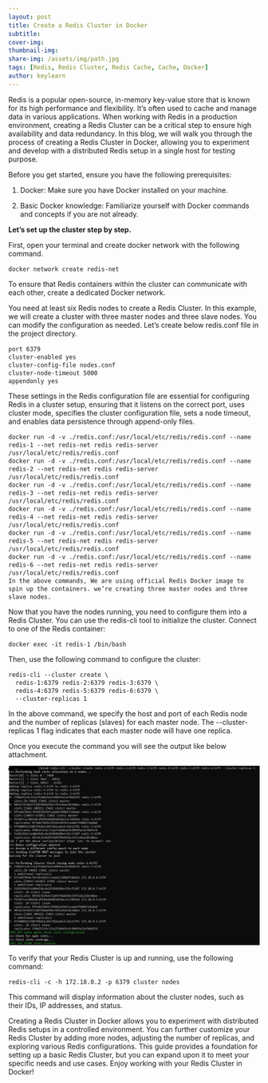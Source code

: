 ```yaml
---
layout: post
title: Create a Redis Cluster in Docker
subtitle: 
cover-img:
thumbnail-img: 
share-img: /assets/img/path.jpg
tags: [Redis, Redis Cluster, Redis Cache, Cache, Docker]
author: keylearn
---
```


Redis is a popular open-source, in-memory key-value store that is known for its high performance and flexibility. It’s often used to cache and manage data in various applications. When working with Redis in a production environment, creating a Redis Cluster can be a critical step to ensure high availability and data redundancy. In this blog, we will walk you through the process of creating a Redis Cluster in Docker, allowing you to experiment and develop with a distributed Redis setup in a single host for testing purpose.

Before you get started, ensure you have the following prerequisites:

1. Docker: Make sure you have Docker installed on your machine.

2. Basic Docker knowledge: Familiarize yourself with Docker commands and concepts if you are not already.

**Let’s set up the cluster step by step.**

First, open your terminal and create docker network with the following command.

~~~
docker network create redis-net
~~~

To ensure that Redis containers within the cluster can communicate with each other, create a dedicated Docker network.

You need at least six Redis nodes to create a Redis Cluster. In this example, we will create a cluster with three master nodes and three slave nodes. You can modify the configuration as needed. Let’s create below redis.conf file in the project directory.

~~~
port 6379
cluster-enabled yes
cluster-config-file nodes.conf
cluster-node-timeout 5000
appendonly yes
~~~

These settings in the Redis configuration file are essential for configuring Redis in a cluster setup, ensuring that it listens on the correct port, uses cluster mode, specifies the cluster configuration file, sets a node timeout, and enables data persistence through append-only files.

~~~
docker run -d -v ./redis.conf:/usr/local/etc/redis/redis.conf --name redis-1 --net redis-net redis redis-server /usr/local/etc/redis/redis.conf
docker run -d -v ./redis.conf:/usr/local/etc/redis/redis.conf --name redis-2 --net redis-net redis redis-server /usr/local/etc/redis/redis.conf
docker run -d -v ./redis.conf:/usr/local/etc/redis/redis.conf --name redis-3 --net redis-net redis redis-server /usr/local/etc/redis/redis.conf
docker run -d -v ./redis.conf:/usr/local/etc/redis/redis.conf --name redis-4 --net redis-net redis redis-server /usr/local/etc/redis/redis.conf
docker run -d -v ./redis.conf:/usr/local/etc/redis/redis.conf --name redis-5 --net redis-net redis redis-server /usr/local/etc/redis/redis.conf
docker run -d -v ./redis.conf:/usr/local/etc/redis/redis.conf --name redis-6 --net redis-net redis redis-server /usr/local/etc/redis/redis.conf
In the above commands, We are using official Redis Docker image to spin up the containers. we’re creating three master nodes and three slave nodes.
~~~

Now that you have the nodes running, you need to configure them into a Redis Cluster. You can use the redis-cli tool to initialize the cluster. Connect to one of the Redis container:

~~~
docker exec -it redis-1 /bin/bash
~~~

Then, use the following command to configure the cluster:

~~~
redis-cli --cluster create \
  redis-1:6379 redis-2:6379 redis-3:6379 \
  redis-4:6379 redis-5:6379 redis-6:6379 \
  --cluster-replicas 1
~~~

In the above command, we specify the host and port of each Redis node and the number of replicas (slaves) for each master node. The --cluster-replicas 1 flag indicates that each master node will have one replica.

Once you execute the command you will see the output like below attachment.

![Crepe](/assets/img/redis-1.webp)

To verify that your Redis Cluster is up and running, use the following command:

~~~
redis-cli -c -h 172.18.0.2 -p 6379 cluster nodes
~~~

This command will display information about the cluster nodes, such as their IDs, IP addresses, and status.

Creating a Redis Cluster in Docker allows you to experiment with distributed Redis setups in a controlled environment. You can further customize your Redis Cluster by adding more nodes, adjusting the number of replicas, and exploring various Redis configurations. This guide provides a foundation for setting up a basic Redis Cluster, but you can expand upon it to meet your specific needs and use cases. Enjoy working with your Redis Cluster in Docker!
